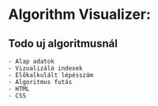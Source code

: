 # Algorithm Visualizer:

## Todo uj algoritmusnál
    - Alap adatok
    - Vizualizáló indexek
    - Előkalkulált lépésszám
    - Algoritmus futás
    - HTML
    - CSS